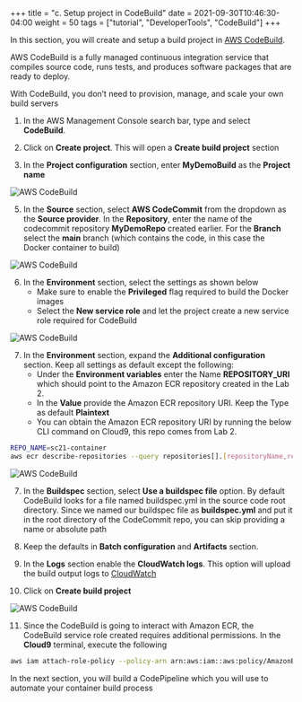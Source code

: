 +++
title = "c. Setup project in CodeBuild"
date = 2021-09-30T10:46:30-04:00
weight = 50
tags = ["tutorial", "DeveloperTools", "CodeBuild"]
+++

In this section, you will create and setup a build project in [AWS CodeBuild](https://aws.amazon.com/codebuild/).

AWS CodeBuild is a fully managed continuous integration service that compiles source code, runs tests, and produces software packages that are ready to deploy. 

With CodeBuild, you don’t need to provision, manage, and scale your own build servers

1. In the AWS Management Console search bar, type and select **CodeBuild**.

2. Click on **Create project**. This will open a **Create build project** section

3. In the **Project configuration** section, enter **MyDemoBuild** as the **Project name**

![AWS CodeBuild](/images/cicd/code-build-1.png)

5. In the **Source** section, select **AWS CodeCommit** from the dropdown as the **Source provider**. In the **Repository**, enter the name of the codecommit repository **MyDemoRepo** created earlier. For the **Branch** select the **main** branch (which contains the code, in this case the Docker container to build)

![AWS CodeBuild](/images/cicd/code-build-2a.png)

6. In the **Environment** section, select the settings as shown below
	- Make sure to enable the **Privileged** flag required to build the Docker images
	- Select the **New service role** and let the project create a new service role required for CodeBuild


![AWS CodeBuild](/images/cicd/code-build-3.png)

7. In the **Environment** section, expand the **Additional configuration** section. Keep all settings as default except the following:
  	- Under the **Environment variables** enter the Name **REPOSITORY_URI** which should point to the Amazon ECR repository created in the Lab 2.
	- In the **Value** provide the Amazon ECR repository URI. Keep the Type as default **Plaintext**
	- You can obtain the Amazon ECR repository URI by running the below CLI command on Cloud9, this repo comes from Lab 2.
 
```bash
REPO_NAME=sc21-container
aws ecr describe-repositories --query repositories[].[repositoryName,repositoryUri] | grep "/${REPO_NAME}"
 ```
![AWS CodeBuild](/images/cicd/code-build-5.png)

7. In the **Buildspec** section, select **Use a buildspec file** option. By default CodeBuild looks for a file named buildspec.yml in the source code root directory. Since we named our buildspec file as **buildspec.yml** and put it in the root directory of the CodeCommit repo, you can skip providing a name or absolute path
 
8. Keep the defaults in **Batch configuration** and **Artifacts** section. 

9. In the **Logs** section enable the **CloudWatch logs**. This option will upload the build output logs to [CloudWatch](https://aws.amazon.com/cloudwatch/)

10. Click on **Create build project**

![AWS CodeBuild](/images/cicd/code-build-4.png)

11. Since the CodeBuild is going to interact with Amazon ECR, the CodeBuild service role created requires additional permissions. In the **Cloud9** terminal, execute the following 

```bash
aws iam attach-role-policy --policy-arn arn:aws:iam::aws:policy/AmazonEC2ContainerRegistryFullAccess --role-name codebuild-MyDemoBuild-service-role
```


In the next section, you will build a CodePipeline which you will use to automate your container build process


